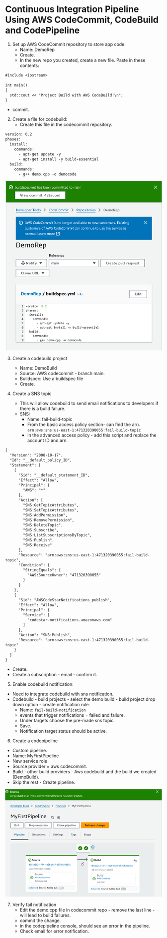 # Continuous Integration Pipeline Using AWS CodeCommit, CodeBuild and CodePipeline

1. Set up AWS CodeCommit repository to store app code:
   - Name: DemoRep
   - Create.
   - In the new repo you created, create a new file. Paste in these contents:

```
#include <iostream>

int main()
{
  std::cout << "Project Build with AWS CodeBuild!\n";
}

```

   - commit.


2. Create a file for codebuild:
   - Create this file in the codecommit repository.
```
version: 0.2
phases:
  install:
    commands:
      - apt-get update -y
      - apt-get install -y build-essential
  build:
    commands:
      - g++ demo.cpp -o democode
```
![alt text](Images/image2.png)

3. Create a codebuild project
   - Name: DemoBuild
   - Source: AWS codecommit - branch main. 
   - Buildspec: Use a buildspec file
   - Create. 

4. Create a SNS topic
   - This will allow codebuild to send email notifications to developers if there is a build failure. 
   - SNS:
     - Name: fail-build-topic
     - From the basic access policy section- can find the arn. `arn:aws:sns:us-east-1:471320390055:fail-build-topic`
     - In the advanced access policy - add this script and replace the account ID and arn. 

```
{
  "Version": "2008-10-17",
  "Id": "__default_policy_ID",
  "Statement": [
    {
      "Sid": "__default_statement_ID",
      "Effect": "Allow",
      "Principal": {
        "AWS": "*"
      },
      "Action": [
        "SNS:GetTopicAttributes",
        "SNS:SetTopicAttributes",
        "SNS:AddPermission",
        "SNS:RemovePermission",
        "SNS:DeleteTopic",
        "SNS:Subscribe",
        "SNS:ListSubscriptionsByTopic",
        "SNS:Publish",
        "SNS:Receive"
      ],
      "Resource": "arn:aws:sns:us-east-1:471320390055:fail-build-topic",
      "Condition": {
        "StringEquals": {
          "AWS:SourceOwner": "471320390055"
        }
      }
    },
	{
      "Sid": "AWSCodeStarNotifications_publish",
      "Effect": "Allow",
      "Principal": {
        "Service": [
          "codestar-notifications.amazonaws.com"
        ]
      },
      "Action": "SNS:Publish",
      "Resource": "arn:aws:sns:us-east-1:471320390055:fail-build-topic"
    }
  ]
}

```
- Create.
- Create a subscription - email - confirm it. 

5. Enable codebuild notification:
- Need to integrate codebuild with sns notification.
- Codebuild - build projects - select the demo build - build project drop down option - create notification rule. 
  - Name: `fail-build-notification`
  - events that trigger notifications = failed and failure. 
  - Under targets choose the pre-made sns topic. 
  - Save. 
  - Notification target status should be active. 
 
6. Create a codepipeline

- Custom pipeline.
- Name: MyFirstPipeline
- New service role
- Source provider = aws codecommit. 
- Build - other build providers - Aws codebuild and the build we created (DemoBuild).
- Skip the rest - Create pipeline. 

![alt text](Images/image.png)

7. Verify fail notification
   - Edit the demo.cpp file in codecommit repo - remove the last line - will lead to build failures.
   - commit the change. 
   - in the codepipeline console, should see an error in the pipeline. 
   - Check email for error notification. 